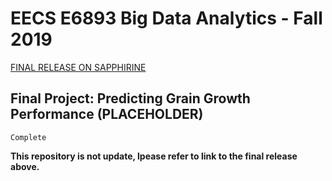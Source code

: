 # EECS E6893 Big Data Analytics - Fall 2019

[FINAL RELEASE ON SAPPHIRINE](https://github.com/Sapphirine/201912-51-Predicting-US-Crop-Performance)

## Final Project: Predicting Grain Growth Performance (PLACEHOLDER)

```
Complete
```

__This repository is not update, lpease refer to link to the final release above.__
